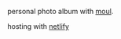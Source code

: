 personal photo album with [moul](https://moul.app/).

hosting with [netlify](https://awtnb-album-2021-sakura.netlify.app/)
